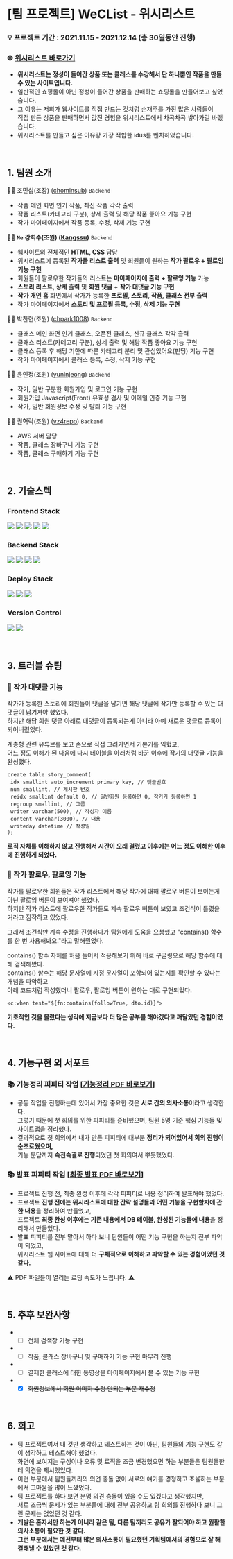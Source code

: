 # [팀 프로젝트] WeCList - 위시리스트
### 💡 프로젝트 기간 : 2021.11.15 - 2021.12.14 (총 30일동안 진행)
### 🌐 [위시리스트 바로가기](https://weclist.com/)
* **위시리스트는 정성이 들어간 상품 또는 클래스를 수강해서 단 하나뿐인 작품을 만들 수 있는 사이트입니다.**<br/>
* 일반적인 쇼핑몰이 아닌 정성이 들어간 상품을 판매하는 쇼핑몰을 만들어보고 싶었습니다.<br/>
* 그 이유는 저희가 웹사이트를 직접 만드는 것처럼 손재주를 가진 많은 사람들이<br/>
  직접 만든 상품을 판매하면서 값진 경험을 위시리스트에서 차곡차곡 쌓아가길 바랬습니다.
* 위시리스트를 만들고 싶은 이유랑 가장 적합한 idus를 벤치하였습니다.
<br/>

## 1. 팀원 소개
🙇‍♂️ 조민섭(조장) ([chominsub](https://github.com/chominsub)) <code>Backend</code>
* 작품 메인 화면 인기 작품, 최신 작품 각각 출력
* 작품 리스트(카테고리 구분), 상세 출력 및 해당 작품 좋아요 기능 구현
* 작가 마이페이지에서 작품 등록, 수정, 삭제 기능 구현
 
🙇‍♀️ **<code>Me</code> 강희수(조원) ([Kangssu](https://github.com/kangssu))** <code>Backend</code>
* 웹사이트의 전체적인 **HTML, CSS** 담당
* 위시리스트에 등록된 **작가들 리스트 출력** 및 회원들이 원하는 **작가 팔로우 + 팔로잉 기능 구현**
* 회원들이 팔로우한 작가들의 리스트는 **마이페이지에 출력 + 팔로잉 기능** 가능
* **스토리 리스트, 상세 출력** 및 **회원 댓글** + **작가 대댓글 기능 구현**
* **작가 개인 홈** 화면에서 작가가 등록한 **프로필, 스토리, 작품, 클래스 전부 출력**
* 작가 마이페이지에서 **스토리 및 프로필 등록, 수정, 삭제 기능 구현**

🙇‍♂️ 박찬현(조원) ([chpark1008](https://github.com//chpark1008)) <code>Backend</code>
* 클래스 메인 화면 인기 클래스, 오픈전 클래스, 신규 클래스 각각 출력
* 클래스 리스트(카테고리 구분), 상세 출력 및 해당 작품 좋아요 기능 구현
* 클래스 등록 후 해당 기한에 따른 카테고리 분리 및 관심있어요(펀딩) 기능 구현
* 작가 마이페이지에서 클래스 등록, 수정, 삭제 기능 구현

🙇‍♀️ 윤인정(조원) ([yuninjeong](https://github.com//yuninjeong)) <code>Backend</code>
* 작가, 일반 구분한 회원가입 및 로그인 기능 구현
* 회원가입 Javascript(Front) 유효성 검사 및 이메일 인증 기능 구현
* 작가, 일반 회원정보 수정 및 탈퇴 기능 구현

🙇‍♂️ 권혁락(조원) ([vz4repo](https://github.com//vz4repo)) <code>Backend</code>
* AWS 서버 담당
* 작품, 클래스 장바구니 기능 구현
* 작품, 클래스 구매하기 기능 구현
<br/>

## 2. 기술스텍
### Frontend Stack
<p>
  <img src="https://img.shields.io/badge/html5-E34F26?style=for-the-badge&logo=html5&logoColor=white"> 
  <img src="https://img.shields.io/badge/css-1572B6?style=for-the-badge&logo=css3&logoColor=white"> 
  <img src="https://img.shields.io/badge/javascript-F7DF1E?style=for-the-badge&logo=javascript&logoColor=black"> 
  <img src="https://img.shields.io/badge/jquery-0769AD?style=for-the-badge&logo=jquery&logoColor=white">
  <img src="https://img.shields.io/badge/fontawesome-339AF0?style=for-the-badge&logo=fontawesome&logoColor=white">
</p>

### Backend Stack
<p>
  <img src="https://img.shields.io/badge/java-007396?style=for-the-badge&logo=java&logoColor=white"> 
  <img src="https://img.shields.io/badge/Spring Boot-6DB33F?style=for-the-badge&logo=springboot&logoColor=white">
  <img src="https://img.shields.io/badge/mysql-4479A1?style=for-the-badge&logo=mysql&logoColor=white">
  <img src="https://img.shields.io/badge/mariaDB-003545?style=for-the-badge&logo=mariaDB&logoColor=white">
</p>

### Deploy Stack
<p>
  <img src="https://img.shields.io/badge/amazonaws-232F3E?style=for-the-badge&logo=amazonaws&logoColor=white">
  <img src="https://img.shields.io/badge/linux-FCC624?style=for-the-badge&logo=linux&logoColor=black">
  <img src="https://img.shields.io/badge/apache tomcat-F8DC75?style=for-the-badge&logo=apachetomcat&logoColor=white">
</p>

### Version Control
<p>
  <img src="https://img.shields.io/badge/github-181717?style=for-the-badge&logo=github&logoColor=white">
  <img src="https://img.shields.io/badge/git-F05032?style=for-the-badge&logo=git&logoColor=white">
</p>
<br/>

## 3. 트러블 슈팅
### 📌 작가 대댓글 기능
작가가 등록한 스토리에 회원들이 댓글을 남기면 해당 댓글에 작가만 등록할 수 있는 대댓글이 남겨져야 했었다.<br/>
하지만 해당 회원 댓글 아래로 대댓글이 등록되는게 아니라 아예 새로운 댓글로 등록이 되어버렸었다.

계층형 관련 유튜브를 보고 손으로 직접 그려가면서 기본기를 익혔고,<br/>
어느 정도 이해가 된 다음에 다시 테이블을 아래처럼 바꾼 이후에 작가의 대댓글 기능을 완성했다.

```
create table story_comment(
 idx smallint auto_increment primary key, // 댓글번호
 num smallint, // 게시판 번호
 reidx smallint default 0, // 일반회원 등록하면 0, 작가가 등록하면 1
 regroup smallint, // 그룹
 writer varchar(500), // 작성자 이름
 content varchar(3000), // 내용
 writeday datetime // 작성일
);
```

**로직 자체를 이해하지 않고 진행해서 시간이 오래 걸렸고 이후에는 어느 정도 이해한 이후에 진행하게 되었다.**
 
### 📌 작가 팔로우, 팔로잉 기능
작가를 팔로우한 회원들은 작가 리스트에서 해당 작가에 대해 팔로우 버튼이 보이는게 아닌 팔로잉 버튼이 보여져야 했었다.<br/>
하지만 작가 리스트에 팔로우한 작가들도 계속 팔로우 버튼이 보였고 조건식이 틀렸을 거라고 짐작하고 있었다.

그래서 조건식만 계속 수정을 진행하다가 팀원에게 도움을 요청했고 "contains() 함수를 한 번 사용해봐요."라고 말해줬었다.

contains() 함수 자체를 처음 들어서 적용해보기 위해 바로 구글링으로 해당 함수에 대해 검색해봤다.<br/>
contains() 함수는 해당 문자열에 지정 문자열이 포함되어 있는지를 확인할 수 있다는 개념을 파악하고<br/>
아래 코드처럼 작성했더니 팔로우, 팔로잉 버튼이 원하는 대로 구현되었다.
```
<c:when test="${fn:contains(followTrue, dto.id)}">
```

**기초적인 것을 몰랐다는 생각에 지금보다 더 많은 공부를 해야겠다고 깨달았던 경험이었다.**

<br/>
 
## 4. 기능구현 외 서포트
### 📚 기능정리 피피티 작업 [**[기능정리 PDF 바로보기](https://drive.google.com/file/d/1DvYHOlcs-7YkK1F7BAeaYW1AlUi9euRF/view)**]
* 공동 작업을 진행하는데 있어서 가장 중요한 것은 **서로 간의 의사소통**이라고 생각한다.<br/>
  그렇기 때문에 첫 회의를 위한 피피티를 준비했으며, 팀원 5명 기준 핵심 기능들 및 사이트맵을 정리했다.
* 결과적으로 첫 회의에서 내가 만든 피피티에 대부분 **정리가 되어있어서 회의 진행이 순조로웠으며,**<br/>
  기능 분담까지 **속전속결로 진행**되었던 첫 회의여서 뿌듯했었다.

### 📚 발표 피피티 작업 [**[최종 발표 PDF 바로보기](https://drive.google.com/file/d/1hxLwLlK0I9Ut0f8IhycOtcBin9VZIHVA/view?usp=sharing)**]
* 프로젝트 진행 전, 최종 완성 이후에 각각 피피티로 내용 정리하여 발표해야 했었다.
* 프로젝트 **진행 전에는 위시리스트에 대한 간략 설명들과 어떤 기능을 구현할지에 관한 내용**을 정리하여 만들었고,<br/>
  프로젝트 **최종 완성 이후에는 기존 내용에서 DB 테이블, 완성된 기능들에  내용**을 정리해서 만들었다.
* 발표 피피티를 전부 맡아서 하다 보니 팀원들이 어떤 기능 구현을 하는지 전부 파악이 되었고,<br/>
  위시리스트 웹 사이트에 대해 더 **구체적으로 이해하고 파악할 수 있는 경험이었던 것 같다.** 

⚠️ PDF 파일들이 열리는 로딩 속도가 느립니다. ⚠️

<br/>
  
## 5. 추후 보완사항
* - [ ] 전체 검색창 기능 구현
* - [ ] 작품, 클래스 장바구니 및 구매하기 기능 구현 마무리 진행
* - [ ] 결제한 클래스에 대한 동영상을 마이페이지에서 볼 수 있는 기능 구현
* - [x] ~~회원정보에서 회원 이미지 수정 안되는 부분 재수정~~
<br/>

## 6. 회고
* 팀 프로젝트여서 내 것만 생각하고 테스트하는 것이 아닌, 팀원들의 기능 구현도 같이 생각하고 테스트해야 했었다.<br/>
  화면에 보여지는 구성이나 오류 및 로직을 조금 변경했으면 하는 부분들은 팀원들한테 의견을 제시했었다.
* 이런 부분에서 팀원들끼리의 의견 충돌 없이 서로의 얘기를 경청하고 조율하는 부분에서 고마움을 많이 느꼈었다.
* 팀 프로젝트를 하다 보면 분명 의견 충돌이 있을 수도 있겠다고 생각했지만,<br/>
  서로 조금씩 문제가 있는 부분들에 대해 전부 공유하고 팀 회의를 진행하다 보니 그런 문제는 없었던 것 같다.
* **개발은 혼자서만 하는게 아니라 같은 팀, 다른 팀끼리도 공유가 잘되어야 하고 원활한 의사소통이 필요한 것 같다.<br/>
  그런 부분에서는 예전부터 많은 의사소통이 필요했던 기획팀에서의 경험으로 잘 해결해낼 수 있었던 것 같다.**
